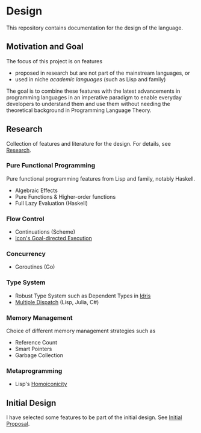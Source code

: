 # Design
This repository contains documentation for the design of the language.

## Motivation and Goal
The focus of this project is on features

- proposed in research but are not part of the mainstream languages, or
- used in niche *academic languages* (such as Lisp and family)

The goal is to combine these features with the latest advancements in programming languages in an 
imperative paradigm to enable everyday developers to understand them and use them without needing 
the theoretical background in Programming Language Theory.

## Research
Collection of features and literature for the design. For details, see [Research](/Research/README.md).

### Pure Functional Programming
Pure functional programming features from Lisp and family, notably Haskell.

- Algebraic Effects
- Pure Functions & Higher-order functions
- Full Lazy Evaluation (Haskell)

### Flow Control
- Continuations (Scheme)
- [Icon's Goal-directed Execution](https://en.wikipedia.org/wiki/Icon_(programming_language)#Goal-directed_execution)

### Concurrency
- Goroutines (Go)

### Type System
- Robust Type System such as Dependent Types in [Idris](https://www.idris-lang.org/)
- [Multiple Dispatch](https://en.wikipedia.org/wiki/Multiple_dispatch) (Lisp, Julia, C#)

### Memory Management

Choice of different memory management strategies such as 
- Reference Count
- Smart Pointers
- Garbage Collection

### Metaprogramming
- Lisp's [Homoiconicity](https://en.wikipedia.org/wiki/Homoiconicity)

## Initial Design
I have selected some features to be part of the initial design. See 
[Initial Proposal](/Proposals/Initial.md).
